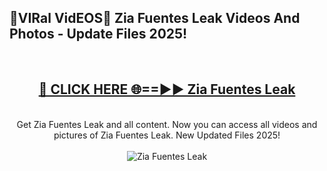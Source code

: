 <h2>🔴VIRal VidEOS🔴 Zia Fuentes Leak Videos And Photos - Update Files 2025!</h2>
<br>
<div align="center">
<h2><a href="https://virallinks.top/odZfE0" rel="nofollow">🔴 CLICK HERE 🌐==►► Zia Fuentes Leak</a></h2>
<br>
Get Zia Fuentes Leak and all content. Now you can access all videos and pictures of Zia Fuentes Leak. New Updated Files 2025!
<br>
<br>
<a href="https://virallinks.top/odZfE0" rel="nofollow" data-target="animated-image.originalLink"><img src="https://i.imgur.com/dJHk4Zq.gif)" alt="Zia Fuentes Leak" style="max-width: 100%; display: inline-block;" data-target="animated-image.originalImage"></a>
</div>
<br>
